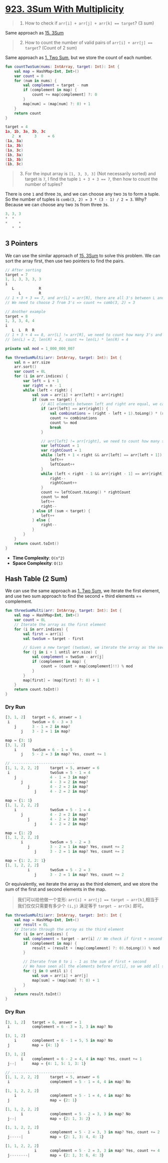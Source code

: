# [923. 3Sum With Multiplicity](https://leetcode.com/problems/3sum-with-multiplicity/description/)

> 1. How to check if `arr[i] + arr[j] + arr[k] == target`? (3 sum)

Same approach as [15. 3Sum](../leetcode/15.3sum.md)

> 2. How to count the number of valid pairs of `arr[i] + arr[j] == target`? (Count of 2 sum)

Same approach as [1. Two Sum](../leetcode/1.two-sum.md), but we store the count of each number.

```kotlin
fun countTwoSum(nums: IntArray, target: Int): Int {
    val map = HashMap<Int, Int>()
    var count = 0
    for (num in nums) {
        val complement = target - num
        if (complement in map) {
            count += map[complement] ?: 0
        }
        map[num] = (map[num] ?: 0) + 1
    }
    return count
}

target = 4
1a, 1b, 3a, 3b, 3c
   2  x      3     = 6
(1a, 3a)
(1a, 3b)
(1a, 3c)
(1b, 3a)
(1b, 3b)
(1b, 3c)
```

> 3. For the input array is `[1, 3, 3, 3]` (Not necessarily sorted) and target is `7`, I find the tuple `1 + 3 + 3 == 7`, then how to count the number of tuples?

There is one `1` and three `3`s, and we can choose any two `3`s to form a tuple. So the number of tuples is `comb(3, 2) = 3 * (3 - 1) / 2 = 3`. Why? Because we can choose any two `3`s from three `3`s.

```js
3, 3, 3
*  *
*     *
   *  *
```

## 3 Pointers
We can use the similar approach of [15. 3Sum](../leetcode/15.3sum.md) to solve this problem. We can sort the array first, then use two pointers to find the pairs.

```js
// After sorting
target = 7
1, 1, 3, 3, 3, 3
i
   L           R
      L        R 
// 1 + 3 + 3 == 7, and arr[L] = arr[R], there are all 3's between L and R
// We need to choose 2 from 3's => count += comb(3, 2) = 3

// Another example
target = 8
1, 3, 3, 4, 4
i 
   L  L  R  R
// 1 + 3 + 4 == 8, arr[L] != arr[R], we need to count how many 3's and 4's between L and R by moving L and R
// len(L) = 2, len(R) = 2, count += len(L) * len(R) = 4
```

```kotlin
private val mod = 1_000_000_007

fun threeSumMulti(arr: IntArray, target: Int): Int {
    val n = arr.size
    arr.sort()
    var count = 0L
    for (i in arr.indices) {
        var left = i + 1
        var right = n - 1
        while (left < right) {
            val sum = arr[i] + arr[left] + arr[right]
            if (sum == target) {
                // All elements between left and right are equal, we calculate the number of combinations
                if (arr[left] == arr[right]) {
                    val combinations = (right - left + 1).toLong() * (right - left) / 2
                    count += combinations
                    count %= mod
                    break
                }

                // arr[left] != arr[right], we need to count how many same value of arr[left] and arr[right] between left and right
                var leftCount = 1
                var rightCount = 1
                while (left + 1 < right && arr[left] == arr[left + 1]) {
                    left++
                    leftCount++
                }
                while (left < right - 1 && arr[right - 1] == arr[right]) {
                    right--
                    rightCount++
                }
                count += leftCount.toLong() * rightCount
                count %= mod
                left++
                right--
            } else if (sum < target) {
                left++
            } else {
                right--
            }
        }
    }
    return count.toInt()
}
```

* **Time Complexity**: `O(n^2)`
* **Space Complexity**: `O(1)`

## Hash Table (2 Sum)
We can use the same approach as [1. Two Sum](../leetcode/1.two-sum.md), we iterate the first element, and use two sum approach to find the second + third elements == complement.

```kotlin
fun threeSumMulti(arr: IntArray, target: Int): Int {
    val map = HashMap<Int, Int>()    
    var count = 0L
    // Iterate the array as the first element
    for (i in arr.indices) {
        val first = arr[i]
        val twoSum = target - first

        // Given a new target (twoSum), we iterate the array as the second element to find the third element
        for (j in i + 1 until arr.size) {
            val complement = twoSum - arr[j]
            if (complement in map) {
                count = (count + map[complement]!!) % mod
            }
        }
        map[first] = (map[first] ?: 0) + 1
    }    
    return count.toInt()
}
```

### Dry Run
```js
[3, 1, 2]   target = 6, answer = 1
 i          twoSum = 6 - 3 = 3
    j       3 - 1 = 2 in map?
       j    3 - 2 = 1 in map?

map = {3: 1}
[3, 1, 2]   
    i       twoSum = 6 - 1 = 5
       j    5 - 2 = 3 in map? Yes, count += 1

// ----------------------------
[1, 1, 2, 2, 2]     target = 5, answer = 6
 i                  twoSum = 5 - 1 = 4
    j               4 - 1 = 3 in map?
       j            4 - 3 = 2 in map?
          j         4 - 2 = 2 in map?
             j      4 - 2 = 2 in map?  
             
map = {1: 1}
[1, 1, 2, 2, 2]     
    i               twoSum = 5 - 1 = 4
       j            4 - 2 = 2 in map? 
          j         4 - 2 = 2 in map? 
             j      4 - 2 = 2 in map?

map = {1: 2}
[1, 1, 2, 2, 2]     
       i            twoSum = 5 - 2 = 3
          j         3 - 2 = 1 in map? Yes, count += 2
             j      3 - 2 = 1 in map? Yes, count += 2

map = {1: 2, 2: 1}
[1, 1, 2, 2, 2]     
          i         twoSum = 5 - 2 = 3
             j      3 - 2 = 1 in map? Yes, count += 2
```

Or equivalently, we iterate the array as the third element, and we store the sum of the first and second elements in the map.

> 我们可以给他做一个变形: `arr[i] + arr[j] == target − arr[k]`,相当于我们仅仅只需要有多少个 `(i,j)` 满足等于 `target − arr[k]` 即可。

```kotlin
fun threeSumMulti(arr: IntArray, target: Int): Int {
    val map = HashMap<Int, Int>()
    var result = 0L
    // Iterate through the array as the third element
    for (i in arr.indices) {
        val complement = target - arr[i] // We check if first + second == complement
        if (complement in map) {
            result = (result + (map[complement] ?: 0).toLong()) % mod
        }

        // Iterate from 0 to i - 1 as the sum of first + second
        // We have seen all the elements before arr[i], so we add all sum of first + second pairs to the map
        for (j in 0 until i) {
            val sum = arr[i] + arr[j]
            map[sum] = (map[sum] ?: 0) + 1
        }
    }
    return result.toInt()
}
```

### Dry Run
```js
[3, 1, 2]   target = 6, answer = 1
 i          complement = 6 - 3 = 3, 3 in map? No

[3, 1, 2]   
    i       complement = 6 - 1 = 5, 5 in map? No
 j          map = {4: 1}

[3, 1, 2]   
       i    complement = 6 - 2 = 4, 4 in map? Yes, count += 1
 j--|       map = {4: 1, 5: 1, 3: 1}

// ----------------------------
[1, 1, 2, 2, 2]     target = 5, answer = 6
 i                  complement = 5 - 1 = 4, 4 in map? No

[1, 1, 2, 2, 2]     
    i               complement = 5 - 1 = 4, 4 in map? No
 j                  map = {2: 1}

[1, 1, 2, 2, 2]     
       i            complement = 5 - 2 = 3, 3 in map? No
 j--|               map = {2: 1, 3: 2}

[1, 1, 2, 2, 2]     
          i         complement = 5 - 2 = 3, 3 in map? Yes, count += 2
 j-----|            map = {2: 1, 3: 4, 4: 1}

[1, 1, 2, 2, 2]     
             i      complement = 5 - 2 = 3, 3 in map? Yes, count += 4
 j--------|         map = {2: 1, 3: 6, 4: 3}
```
